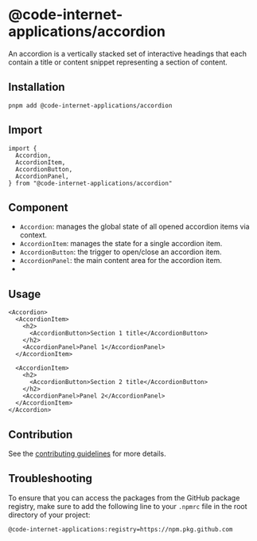 # @code-internet-applications/accordion

An accordion is a vertically stacked set of interactive headings that each contain a title or content snippet representing a section of content.

## Installation

```
pnpm add @code-internet-applications/accordion
```

## Import

```
import {
  Accordion,
  AccordionItem,
  AccordionButton,
  AccordionPanel,
} from "@code-internet-applications/accordion"
```

## Component

- `Accordion`: manages the global state of all opened accordion items via
  context.
- `AccordionItem`: manages the state for a single accordion item.
- `AccordionButton`: the trigger to open/close an accordion item.
- `AccordionPanel`: the main content area for the accordion item.
-
## Usage

```
<Accordion>
  <AccordionItem>
    <h2>
      <AccordionButton>Section 1 title</AccordionButton>
    </h2>
    <AccordionPanel>Panel 1</AccordionPanel>
  </AccordionItem>

  <AccordionItem>
    <h2>
      <AccordionButton>Section 2 title</AccordionButton>
    </h2>
    <AccordionPanel>Panel 2</AccordionPanel>
  </AccordionItem>
</Accordion>
```

## Contribution

See the [contributing guidelines](https://github.com/code-internet-applications/cbt-hydrogen/blob/main/CONTRIBUTING.md) for more details.

## Troubleshooting

To ensure that you can access the packages from the GitHub package registry, make sure to add the following line to your `.npmrc` file in the root directory of your project:

```
@code-internet-applications:registry=https://npm.pkg.github.com
```
